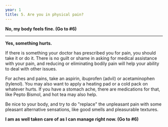 ```yaml
---
year: 1
title: 5. Are you in physical pain?
---
```


**No, my body feels fine. (Go to #6)**

***

**Yes, something hurts.**

If there is something your doctor has prescribed you for pain, you should take it or do it. There is no guilt or shame in asking for medical assistance with your pain, and reducing or eliminating bodily pain will help your ability to deal with other issues.

For aches and pains, take an aspirin, ibuprofen (advil) or acetaminophen (tylenol). You may also want to apply a heating pad or a cold pack on whatever hurts. If you have a stomach ache, there are medications for that, like Pepto Bismol, and hot tea may also help.

Be nice to your body, and try to do "replace" the unpleasant pain with some pleasant alternative sensations, like good smells and pleasurable textures.

**I am as well taken care of as I can manage right now. (Go to #6)**

